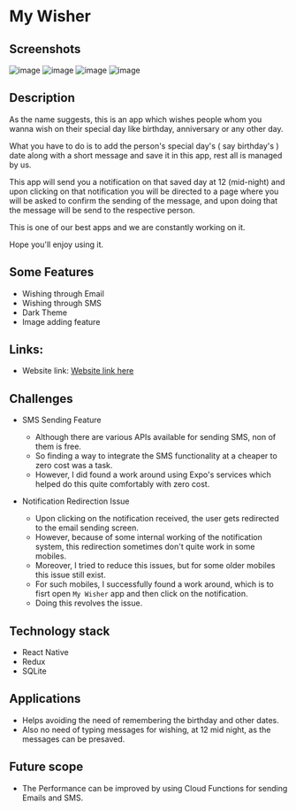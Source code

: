 # My Wisher


## Screenshots

![image](https://play-lh.googleusercontent.com/sT9Li9ChQFaecaXY5qgKO7WhmD7xx2-MWQLt4K8RDEbx_YO-XlfBa7OjQzk0W1bLyNo=w720-h310-rw)
![image](https://play-lh.googleusercontent.com/1GcF86n2j_nCjfdLL9YDG6jhA_yRS7FnhcQjxxt-_-aqlC24ay7OvPq5qB-KbPKE4w=w720-h310-rw)
![image](https://play-lh.googleusercontent.com/lQ81-5tauStJeSfOIZJrclvh9cf4ZUQEp990ZQ1-eJyzfTm1n3CFmQ56xBxiPJhVKcGX=w720-h310-rw)
![image](https://play-lh.googleusercontent.com/vll2HyIuyJrwon27bAwS6wsKeZFnINQrJ3JInvxyc-4hoHz-wccKixHf61r2SvJgsew=w720-h310-rw)

## Description

As the name suggests, this is an app which wishes people whom you wanna wish on their special day like birthday, anniversary or any other day.

What you have to do is to add the person's special day's ( say birthday's ) date along with a short message and save it in this app, rest all is managed by us.

This app will send you a notification on that saved day at 12 (mid-night) and upon clicking on that notification you will be directed to a page where you will be asked to confirm the sending of the message, and upon doing that the message will be send to the respective person.

This is one of our best apps and we are constantly working on it.

Hope you'll enjoy using it.

## Some Features

- Wishing through Email
- Wishing through SMS
- Dark Theme
- Image adding feature

## Links:

- Website link: [Website link here](https://bit.ly/my-wisher)

## Challenges

- SMS Sending Feature
  - Although there are various APIs available for sending SMS, non of them is free. 
  - So finding a way to integrate the SMS functionality at a cheaper to zero cost was a task. 
  - However, I did found a work around using Expo's services which helped do this quite comfortably with zero cost.

- Notification Redirection Issue
  - Upon clicking on the notification received, the user gets redirected to the email sending screen.
  - However, because of some internal working of the notification system, this redirection sometimes don't quite work in some mobiles.
  - Moreover, I tried to reduce this issues, but for some older mobiles this issue still exist.
  - For such mobiles, I successfully found a work around, which is to fisrt open `My Wisher` app and then click on the notification.
  - Doing this revolves the issue.

## Technology stack

- React Native
- Redux
- SQLite

## Applications

- Helps avoiding the need of remembering the birthday and other dates.
- Also no need of typing messages for wishing, at 12 mid night, as the messages can be presaved.

## Future scope

- The Performance can be improved by using Cloud Functions for sending Emails and SMS.
